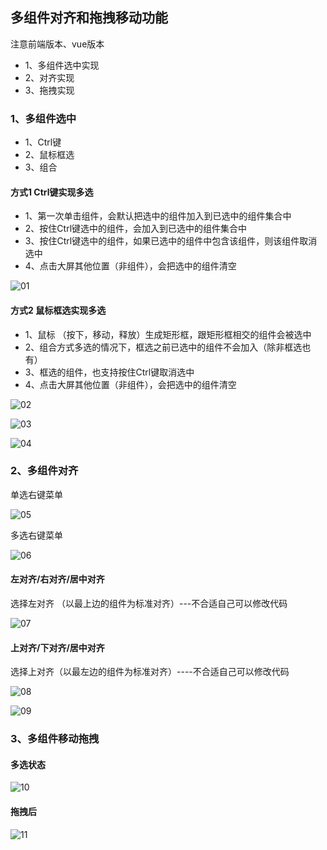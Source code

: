 ## 多组件对齐和拖拽移动功能

注意前端版本、vue版本 <br>

- 1、多组件选中实现 <br>
- 2、对齐实现 <br>
- 3、拖拽实现 <br>

### 1、多组件选中

- 1、Ctrl键 <br>
- 2、鼠标框选 <br>
- 3、组合 <br>

#### 方式1  Ctrl键实现多选

- 1、第一次单击组件，会默认把选中的组件加入到已选中的组件集合中 <br>
- 2、按住Ctrl键选中的组件，会加入到已选中的组件集合中 <br>
- 3、按住Ctrl键选中的组件，如果已选中的组件中包含该组件，则该组件取消选中 <br>
- 4、点击大屏其他位置（非组件），会把选中的组件清空 <br>

![01](./picture/img_01.png)

#### 方式2  鼠标框选实现多选

- 1、鼠标 （按下，移动，释放）生成矩形框，跟矩形框相交的组件会被选中 <br>
- 2、组合方式多选的情况下，框选之前已选中的组件不会加入（除非框选也有） <br>
- 3、框选的组件，也支持按住Ctrl键取消选中 <br>
- 4、点击大屏其他位置（非组件），会把选中的组件清空 <br>

![02](./picture/img_02.png) <br>

![03](./picture/img_03.png) <br>

![04](./picture/img_04.png) <br>

### 2、多组件对齐

单选右键菜单 <br>

![05](./picture/img_05.png) <br>

多选右键菜单 <br>

![06](./picture/img_06.png) <br>

#### 左对齐/右对齐/居中对齐

选择左对齐 （以最上边的组件为标准对齐）---不合适自己可以修改代码 <br>

![07](./picture/img_07.png) <br>

#### 上对齐/下对齐/居中对齐

选择上对齐（以最左边的组件为标准对齐）----不合适自己可以修改代码 <br>

![08](./picture/img_08.png) <br>

![09](./picture/img_09.png) <br>

### 3、多组件移动拖拽

#### 多选状态

![10](./picture/img_10.png) <br>

#### 拖拽后

![11](./picture/img_11.png) <br>
